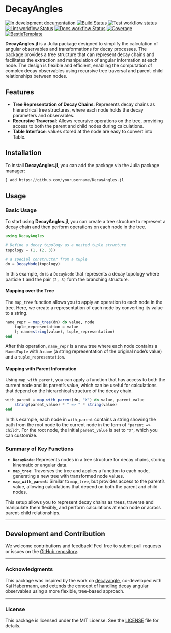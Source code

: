 # DecayAngles

<!-- [![Stable Documentation](https://img.shields.io/badge/docs-stable-blue.svg)](https://mmikhasenko.github.io/DecayAngles.jl/stable) -->
[![In development documentation](https://img.shields.io/badge/docs-dev-blue.svg)](https://mmikhasenko.github.io/DecayAngles.jl/dev)
[![Build Status](https://github.com/mmikhasenko/DecayAngles.jl/workflows/Test/badge.svg)](https://github.com/mmikhasenko/DecayAngles.jl/actions)
[![Test workflow status](https://github.com/mmikhasenko/DecayAngles.jl/actions/workflows/Test.yml/badge.svg?branch=main)](https://github.com/mmikhasenko/DecayAngles.jl/actions/workflows/Test.yml?query=branch%3Amain)
[![Lint workflow Status](https://github.com/mmikhasenko/DecayAngles.jl/actions/workflows/Lint.yml/badge.svg?branch=main)](https://github.com/mmikhasenko/DecayAngles.jl/actions/workflows/Lint.yml?query=branch%3Amain)
[![Docs workflow Status](https://github.com/mmikhasenko/DecayAngles.jl/actions/workflows/Docs.yml/badge.svg?branch=main)](https://github.com/mmikhasenko/DecayAngles.jl/actions/workflows/Docs.yml?query=branch%3Amain)
[![Coverage](https://codecov.io/gh/mmikhasenko/DecayAngles.jl/branch/main/graph/badge.svg)](https://codecov.io/gh/mmikhasenko/DecayAngles.jl)
[![BestieTemplate](https://img.shields.io/endpoint?url=https://raw.githubusercontent.com/JuliaBesties/BestieTemplate.jl/main/docs/src/assets/badge.json)](https://github.com/JuliaBesties/BestieTemplate.jl)

**DecayAngles.jl** is a Julia package designed to simplify the calculation of angular observables and transformations for decay processes. The package provides a tree structure that can represent decay chains and facilitates the extraction and manipulation of angular information at each node. The design is flexible and efficient, enabling the computation of complex decay observables using recursive tree traversal and parent-child relationships between nodes.


## Features

- **Tree Representation of Decay Chains**: Represents decay chains as hierarchical tree structures, where each node holds the decay parameters and observables.
- **Recursive Traversal**: Allows recursive operations on the tree, providing access to both the parent and child nodes during calculations.
- **Table Interface**: values stored at the node are easy to convert into Table.

## Installation

To install **DecayAngles.jl**, you can add the package via the Julia package manager:

```julia
] add https://github.com/yourusername/DecayAngles.jl
```

## Usage

### Basic Usage

To start using **DecayAngles.jl**, you can create a tree structure to represent a decay chain and then perform operations on each node in the tree.

```julia
using DecayAngles

# Define a decay topology as a nested tuple structure
topology = (1, (2, 3))

# a special constructor from a tuple
dn = DecayNode(topology)
```

In this example, `dn` is a `DecayNode` that represents a decay topology where particle `1` and the pair `(2, 3)` form the branching structure.

#### Mapping over the Tree

The `map_tree` function allows you to apply an operation to each node in the tree. Here, we create a representation of each node by converting its value to a string.

```julia
name_repr = map_tree(dn) do value, node
    tuple_representation = value
    (; name=string(value), tuple_representation)
end
```

After this operation, `name_repr` is a new tree where each node contains a `NamedTuple` with a `name` (a string representation of the original node’s value) and a `tuple_representation`.

#### Mapping with Parent Information

Using `map_with_parent`, you can apply a function that has access to both the current node and its parent’s value, which can be useful for calculations that depend on the hierarchical structure of the decay chain.

```julia
with_parent = map_with_parent(dn, "X") do value, parent_value
    string(parent_value) * " => " * string(value)
end
```

In this example, each node in `with_parent` contains a string showing the path from the root node to the current node in the form of `"parent => child"`. For the root node, the initial `parent_value` is set to `"X"`, which you can customize.

### Summary of Key Functions

- **`DecayNode`**: Represents nodes in a tree structure for decay chains, storing kinematic or angular data.
- **`map_tree`**: Traverses the tree and applies a function to each node, generating a new tree with transformed node values.
- **`map_with_parent`**: Similar to `map_tree`, but provides access to the parent’s value, allowing calculations that depend on both the parent and child nodes.

This setup allows you to represent decay chains as trees, traverse and manipulate them flexibly, and perform calculations at each node or across parent-child relationships.

---

## Development and Contribution

We welcome contributions and feedback! Feel free to submit pull requests or issues on the [GitHub repository](https://github.com/mmikhasenko/DecayAngles.jl).

---

### Acknowledgments

This package was inspired by the work on [decayangle](https://github.com/KaiHabermann/decayangle), co-developed with Kai Habermann, and extends the concept of handling decay angular observables using a more flexible, tree-based approach.

---

### License

This package is licensed under the MIT License. See the [LICENSE](link_to_license) file for details.
